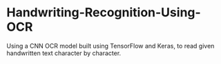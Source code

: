 # Handwriting-Recognition-Using-OCR
Using a CNN OCR model built using TensorFlow and Keras, to read given handwritten text character by character.
